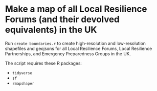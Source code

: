 # Make a map of all Local Resilience Forums (and their devolved equivalents) in the UK

Run `create boundaries.r` to create high-resolution and low-resolution shapefiles and geojsons for all Local Resilience Forums, Local Resilience Partnerships, and Emergency Preparedness Groups in the UK.

The script requires these R packages:

- `tidyverse`
- `sf`
- `rmapshaper`
